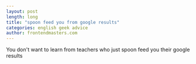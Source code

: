 ```yaml
---
layout: post
length: long
title: "spoon feed you from google results"
categories: english geek advice
author: frontendmasters.com
---
```

You don't want to learn from teachers who just spoon feed you their google results
